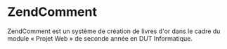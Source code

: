 # ZendComment

ZendComment est un système de création de livres d'or dans le cadre du module « Projet Web » de seconde année en DUT Informatique.
